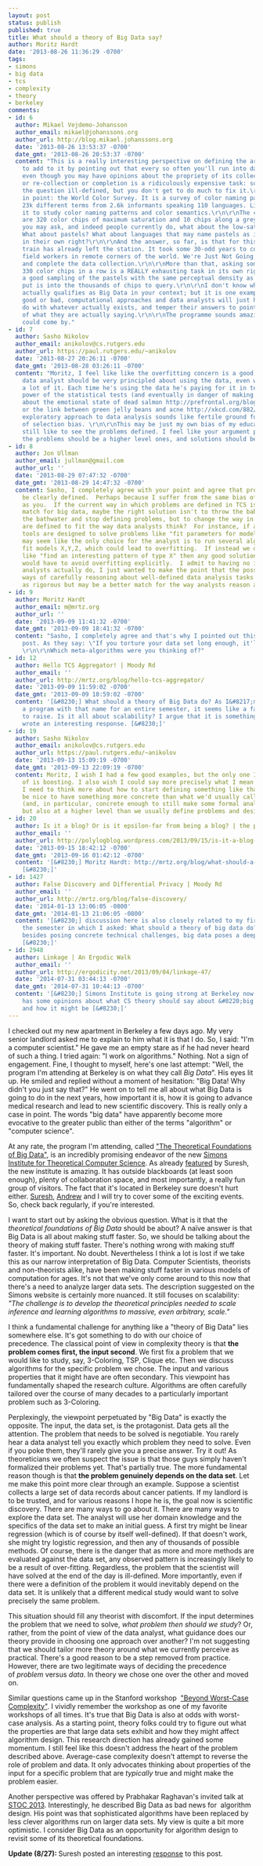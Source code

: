 ```yaml
---
layout: post
status: publish
published: true
title: What should a theory of Big Data say?
author: Moritz Hardt
date: '2013-08-26 11:36:29 -0700'
tags:
- simons
- big data
- tcs
- complexity
- theory
- berkeley
comments:
- id: 6
  author: Mikael Vejdemo-Johansson
  author_email: mikael@johanssons.org
  author_url: http://blog.mikael.johanssons.org
  date: '2013-08-26 13:53:37 -0700'
  date_gmt: '2013-08-26 20:53:37 -0700'
  content: "This is a really interesting perspective on defining the area. I'd want
    to add to it by pointing out that every so often you'll run into datasets where
    even though you may have opinions about the propriety of its collection, collection
    or re-collection or completion is a ridiculously expensive task: so not only is
    the question ill-defined, but you don't get to do much to fix it.\r\n\r\nCase
    in point: the World Color Survey. It is a survey of color naming patterns soliciting
    23k different terms from 2.6k informants speaking 110 languages. Linguists use
    it to study color naming patterns and color semantics.\r\n\r\nThe colors solicited
    are 320 color chips of maximum saturation and 10 chips along a grey scale. Now,
    you may ask, and indeed people currently do, what about the low-saturated colors?
    What about pastels? What about languages that may name pastels as important colors
    in their own right?\r\n\r\nAnd the answer, so far, is that for this dataset the
    train has already left the station. It took some 30-odd years to collect, using
    field workers in remote corners of the world. We're Just Not Going to go back
    and complete the data collection.\r\n\r\nMore than that, asking someone to name
    330 color chips in a row is a REALLY exhausting task in its own right. To get
    a good sampling of the pastels with the same perceptual density as the WCS would
    put is into the thousands of chips to query.\r\n\r\nI don't know whether this
    actually qualifies as Big Data in your context; but it is one example of where
    good or bad, computational approaches and data analysts will just have to make
    do with whatever actually exists, and temper their answers to point out the strength
    of what they are actually saying.\r\n\r\nThe programme sounds amazing. Wish I
    could come by."
- id: 7
  author: Sasho Nikolov
  author_email: anikolov@cs.rutgers.edu
  author_url: https://paul.rutgers.edu/~anikolov
  date: '2013-08-27 20:26:11 -0700'
  date_gmt: '2013-08-28 03:26:11 -0700'
  content: "Moritz, I feel like like the overfitting concern is a good reason the
    data analyst should be very principled about using the data, even when there is
    a lot of it. Each time he's using the data he's paying for it in terms of the
    power of the statistical tests (and eventually in danger of making discoveries
    about the emotional state of dead salmon http://prefrontal.org/blog/2009/09/the-story-behind-the-atlantic-salmon/
    or the link between green jelly beans and acne http://xkcd.com/882/). And an unprincipled
    exploratory approach to data analysis sounds like fertile ground for all flavors
    of selection bias. \r\n\r\nThis may be just my own bias of my education, but I'd
    still like to see the problems defined. I feel like your argument points out that
    the problems should be a higher level ones, and solutions should be meta-algorithms."
- id: 8
  author: Jon Ullman
  author_email: jullman@gmail.com
  author_url: ''
  date: '2013-08-29 07:47:32 -0700'
  date_gmt: '2013-08-29 14:47:32 -0700'
  content: Sasho, I completely agree with your point and agree that problems should
    be clearly defined.  Perhaps because I suffer from the same bias of education
    as you.  If the current way in which problems are defined in TCS isn't a good
    match for big data, maybe the right solution isn't to throw the baby out with
    the bathwater and stop defining problems, but to change the way in which problems
    are defined to fit the way data analysts think?  For instance, if all the algorithmic
    tools are designed to solve problems like "fit parameters for model X", then it
    may seem like the only choice for the analyst is to run several algorithms to
    fit models X,Y,Z, which could lead to overfitting.  If instead we defined problems
    like "find an interesting pattern of type X" then any good solution to the problem
    would have to avoid overfitting explicitly.  I admit to having no idea what data
    analysts actually do, I just wanted to make the point that the possibility different
    ways of carefully reasoning about well-defined data analysis tasks that are just
    as rigorous but may be a better match for the way analysts reason about data.
- id: 9
  author: Moritz Hardt
  author_email: m@mrtz.org
  author_url: ''
  date: '2013-09-09 11:41:32 -0700'
  date_gmt: '2013-09-09 18:41:32 -0700'
  content: "Sasho, I completely agree and that's why I pointed out this issue in the
    post. As they say: \"If you torture your data set long enough, it'll confess anything.\"
    \r\n\r\nWhich meta-algorithms were you thinking of?"
- id: 12
  author: Hello TCS Aggregator! | Moody Rd
  author_email: ''
  author_url: http://mrtz.org/blog/hello-tcs-aggregator/
  date: '2013-09-09 11:59:02 -0700'
  date_gmt: '2013-09-09 18:59:02 -0700'
  content: '[&#8230;] What should a theory of Big Data do? As I&#8217;m attending
    a program with that name for an entire semester, it seems like a fair question
    to raise. Is it all about scalability? I argue that it is something else. Suresh
    wrote an interesting response. [&#8230;]'
- id: 19
  author: Sasho Nikolov
  author_email: anikolov@cs.rutgers.edu
  author_url: https://paul.rutgers.edu/~anikolov
  date: '2013-09-13 15:09:19 -0700'
  date_gmt: '2013-09-13 22:09:19 -0700'
  content: Moritz, I wish I had a few good examples, but the only one I can think
    of is boosting. I also wish I could say more precisely what I mean by a "meta-algorithm",
    I need to think more about how to start defining something like that. It would
    be nice to have something more concrete than what we'd usually call techniques
    (and, in particular, concrete enough to still make some formal analysis possible),
    but also at a higher level than we usually define problems and design algorithms.
- id: 20
  author: Is it a blog? Or is it epsilon-far from being a blog? | the polylogblog
  author_email: ''
  author_url: http://polylogblog.wordpress.com/2013/09/15/is-it-a-blog-or-is-it-epsilon-far-from-being-a-blog/
  date: '2013-09-15 18:42:12 -0700'
  date_gmt: '2013-09-16 01:42:12 -0700'
  content: '[&#8230;] Moritz Hardt: http://mrtz.org/blog/what-should-a-theory-of-big-data-do/
    [&#8230;]'
- id: 1427
  author: False Discovery and Differential Privacy | Moody Rd
  author_email: ''
  author_url: http://mrtz.org/blog/false-discovery/
  date: '2014-01-13 13:06:05 -0800'
  date_gmt: '2014-01-13 21:06:05 -0800'
  content: '[&#8230;] discussion here is also closely related to my first post of
    the semester in which I asked: What should a theory of big data do? I argued that
    besides posing concrete technical challenges, big data poses a deep conceptual
    [&#8230;]'
- id: 2948
  author: Linkage | An Ergodic Walk
  author_email: ''
  author_url: http://ergodicity.net/2013/09/04/linkage-47/
  date: '2014-07-31 03:44:13 -0700'
  date_gmt: '2014-07-31 10:44:13 -0700'
  content: '[&#8230;] Simons Institute is going strong at Berkeley now. Moritz Hardt
    has some opinions about what CS theory should say about &#8220;big data,&#8221;
    and how it might be [&#8230;]'
---
```

<p>I checked out my new apartment in Berkeley a few days ago. My very senior landlord asked me to explain to him what it is that I do. So, I said: "I'm a computer scientist." He gave me an empty stare as if he had never heard of such a thing. I tried again: "I work on algorithms." Nothing. Not a sign of engagement. Fine, I thought to myself, here's one last attempt: "Well, the program I'm attending at Berkeley is on what they call <em>Big Data</em>". His eyes lit up. He smiled and replied without a moment of hesitation: "Big Data! Why didn't you just say that?" He went on to tell me all about what Big Data is going to do in the next years, how important it is, how it is going to advance medical research and lead to new scientific discovery. This is really only a case in point. The words "big data" have apparently become more evocative to the greater public than either of the terms "algorithm" or "computer science".</p>
<p>At any rate, the program I'm attending, called <a href="http://simons.berkeley.edu/programs/bigdata2013">"The Theoretical Foundations of Big Data"</a>, is an incredibly promising endeavor of the new <a href="http://simons.berkeley.edu/">Simons Institute for Theoretical Computer Science</a>. As already <a href="http://geomblog.blogspot.com/2013/08/simons-institute-opening-with-pictures.html">featured</a> by Suresh, the new institute is amazing. It has outside blackboards (at least soon enough), plenty of collaboration space, and most importantly, a really fun group of visitors. The fact that it's located in Berkeley sure doesn't hurt either. <a href="http://geomblog.blogspot.com/">Suresh</a>, <a href="http://polylogblog.wordpress.com/">Andrew</a> and I will try to cover some of the exciting events. So, check back regularly, if you're interested.</p>
<p>I want to start out by asking the obvious question. What is it that the <em>theoretical foundations of Big Data</em> should be about? A naïve answer is that Big Data is all about making stuff faster. So, we should be talking about the theory of making stuff faster. There's nothing wrong with making stuff faster. It's important. No doubt. Nevertheless I think a lot is lost if we take this as our narrow interpretation of Big Data. Computer Scientists, theorists and non-theorists alike, have been making stuff faster in various models of computation for ages. It's not that we've only come around to this now that there's a need to analyze larger data sets. The description suggested on the Simons website is certainly more nuanced. It still focuses on scalability: <em>"The challenge is to develop the theoretical principles needed to scale inference and learning algorithms to massive, even arbitrary, scale." </em></p>
<p>I think a fundamental challenge for anything like a "theory of Big Data" lies somewhere else. It's got something to do with our choice of precedence. The classical point of view in complexity theory is that <strong>the problem comes first, the input second</strong>. We first fix a problem that we would like to study, say, 3-Coloring, TSP, Clique etc. Then we discuss algorithms for the specific problem we chose. The input and various properties that it might have are often secondary. This viewpoint has fundamentally shaped the research culture. Algorithms are often carefully tailored over the course of many decades to a particularly important problem such as 3-Coloring.</p>
<p>Perplexingly, the viewpoint perpetuated by "Big Data" is exactly the opposite. The input, the data set, is the protagonist. Data gets all the attention. The problem that needs to be solved is negotiable. You rarely hear a data analyst tell you exactly which problem they need to solve. Even if you poke them, they'll rarely give you a precise answer. Try it out! As theoreticians we often suspect the issue is that those guys simply haven't formalized their problems yet. That's partially true. The more fundamental reason though is that <strong>the problem genuinely depends on the data set</strong>. Let me make this point more clear through an example. Suppose a scientist collects a large set of data records about cancer patients. If my landlord is to be trusted, and for various reasons I hope he is, the goal now is scientific discovery. There are many ways to go about it. There are many ways to explore the data set. The analyst will use her domain knowledge and the specifics of the data set to make an initial guess. A first try might be linear regression (which is of course by itself well-defined). If that doesn't work, she might try logistic regression, and then any of thousands of possible methods. Of course, there is the danger that as more and more methods are evaluated against the data set, any observed pattern is increasingly likely to be a result of over-fitting. Regardless, the problem that the scientist will have solved at the end of the day is ill-defined. More importantly, even if there were a definition of the problem it would inevitably depend on the data set. It is unlikely that a different medical study would want to solve precisely the same problem.</p>
<p>This situation should fill any theorist with discomfort. If the input determines the problem that we need to solve, <em>what problem then should we study</em>? Or, rather, from the point of view of the data analyst, what guidance does our theory provide in choosing one approach over another? I'm not suggesting that we should tailor more theory around what we currently perceive as practical. There's a good reason to be a step removed from practice. However, there are two legitimate ways of deciding the precedence of <em>problem</em> versus <em>data</em>. In theory we chose one over the other and moved on.</p>
<p>Similar questions came up in the Stanford workshop  <a href="http://theory.stanford.edu/~tim/bwca/bwca.html">"Beyond Worst-Case Complexity"</a>. I vividly remember the workshop as one of my favorite workshops of all times. It's true that Big Data is also at odds with worst-case analysis. As a starting point, theory folks could try to figure out what the properties are that large data sets exhibit and how they might affect algorithm design. This research direction has already gained some momentum. I still feel like this doesn't address the heart of the problem described above. Average-case complexity doesn't attempt to reverse the role of problem and data. It only advocates thinking about properties of the input for a specific problem that are <em>typically</em> true and might make the problem easier.</p>
<p>Another perspective was offered by Prabhakar Raghavan's invited talk at <a href="http://theory.stanford.edu/stoc2013/program.php">STOC 2013</a>. Interestingly, he described Big Data as bad news for  algorithm design. His point was that sophisticated algorithms have been replaced by less clever algorithms run on larger data sets. My view is quite a bit more optimistic. I consider Big Data as an opportunity for algorithm design to revisit some of its theoretical foundations.</p>
<p><strong>Update (8/27): </strong>Suresh posted an interesting <a href="http://geomblog.blogspot.com/2013/08/on-theory-of-big-data.html">response</a> to this post.</p>
